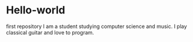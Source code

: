 # Hello-world
first repository
I am a student studying computer science and music. I play classical guitar and love to program. 
